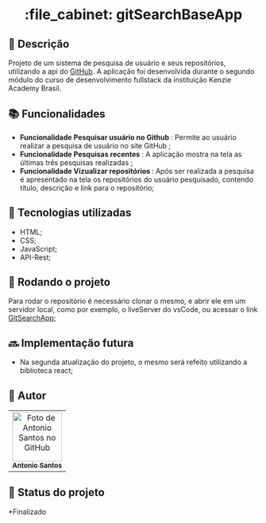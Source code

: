 <h1 align="center">:file_cabinet: gitSearchBaseApp</h1>

## :memo: Descrição

Projeto de um sistema de pesquisa de usuário e seus repositórios, utilizando a api do <a href="https://docs.github.com/pt/rest?apiVersion=2022-11-28" target="_blank"> GitHub</a>. A aplicação foi desenvolvida durante o segundo módulo do curso de desenvolvimento fullstack da instituição Kenzie Academy Brasil.

## :books: Funcionalidades

- <b>Funcionalidade Pesquisar usuário no Github </b>: Permite ao usuário realizar a pesquisa de usuário no site GitHub ; 
- <b>Funcionalidade Pesquisas recentes </b>: A aplicação mostra na tela as últimas três pesquisas realizadas ; 
- <b>Funcionalidade Vizualizar repositórios </b>: Após ser realizada a pesquisa é apresentado na tela os repositórios do usuário pesquisado, contendo título, descrição e link para o repositório; 

## :wrench: Tecnologias utilizadas

- HTML;
- CSS;
- JavaScript;
- API-Rest;

## :rocket: Rodando o projeto


Para rodar o repositório é necessário clonar o mesmo, e abrir ele em um servidor local, como por exemplo, o liveServer do vsCode, ou acessar o link <a href="https://antoniosantosbjpe.github.io/GitSearch/pages/home/index.html" target="_blank"> GitSearchApp</a>;

## :soon: Implementação futura

- Na segunda atualização do projeto, o mesmo será refeito utilizando a biblioteca react;

## :handshake: Autor

<table>
  <tr>
    <td align="center">
      <a href="https://github.com/AntonioSantosBJPE">
        <img src="https://avatars.githubusercontent.com/u/110032374?v=4" width="100px;" alt="Foto de Antonio Santos no GitHub"/><br>
        <sub>
          <b>Antonio Santos</b>
        </sub>
      </a>
    </td>
  </tr>
</table>

## :dart: Status do projeto

\*Finalizado

